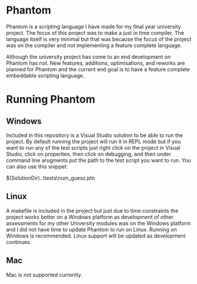 # Phantom

Phantom is a scripting language I have made for my final year university project.
The focus of this project was to make a just in time compiler. The language itself
is very minimal but that was because the focus of the project was on the compiler
and not implementing a feature complete language.

Although the university project has come to an end development on Phantom has not.
New features, additions, optimisations, and reworks are planned for Phantom and
the current end goal is to have a feature complete embeddable scripting language.


# Running Phantom

## Windows
Included in this repository is a Visual Studio solution to be able to run the
project. By default running the project will run it in REPL mode but if you want
to run any of the test scripts just right click on the project in Visual Studio,
click on properties, then click on debugging, and then under command line arugments
put the path to the test script you want to run. You can also use this snippet:

$(SolutionDir)..\tests\num_guess.ptn


## Linux
A makefile is included in the project but just due to time constraints the project
works better on a Windows platform as development of other assessments for my
other University modules was on the Windows platform and I did not have time to
update Phantom to run on Linux. Running on Windows is recommended. Linux support
will be updated as development continues.

## Mac
Mac is not supported currently.

